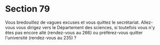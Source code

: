 # Section 79

Vous bredouillez de vagues excuses et vous quittez le secrétariat. 
Allez-vous vous dirigez vers le Département des sciences, si 
toutefois vous n'y êtes pas encore allé (rendez-vous au 266) ou 
préférez-vous quitter l'université (rendez-vous au 235) ?